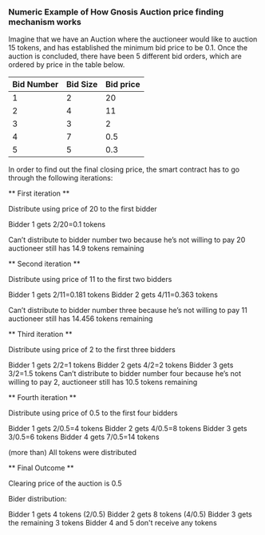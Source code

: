 ### Numeric Example of How Gnosis Auction price finding mechanism works

Imagine that we have an Auction where the auctioneer would like to auction 15 tokens, and has established the minimum bid price to be 0.1. Once the auction is concluded, there have been 5 different bid orders, which are ordered by price in the table below.

| Bid Number | Bid Size | Bid price |
| ---------- | -------- | --------- |
| 1          | 2        | 20
| 2          | 4        | 11        |
| 3          | 3        | 2         |
| 4          | 7        | 0.5       |
| 5          | 5        | 0.3       |

In order to find out the final closing price, the smart contract has to go through the following iterations:

** First iteration **

Distribute using price of 20 to the first bidder

Bidder 1 gets 2/20=0.1 tokens

Can’t distribute to bidder number two because he’s not willing to pay 20 auctioneer still has 14.9 tokens remaining

** Second iteration **

Distribute using price of 11 to the first two bidders

Bidder 1 gets 2/11=0.181 tokens
Bidder 2 gets 4/11=0.363 tokens

Can’t distribute to bidder number three because he’s not willing to pay 11 auctioneer still has 14.456 tokens remaining

** Third iteration **

Distribute using price of 2 to the first three bidders

Bidder 1 gets 2/2=1 tokens
Bidder 2 gets 4/2=2 tokens
Bidder 3 gets 3/2=1.5 tokens
Can’t distribute to bidder number four because he’s not willing to pay 2, auctioneer still has 10.5 tokens remaining

** Fourth iteration **

Distribute using price of 0.5 to the first four bidders

Bidder 1 gets 2/0.5=4 tokens
Bidder 2 gets 4/0.5=8 tokens
Bidder 3 gets 3/0.5=6 tokens
Bidder 4 gets 7/0.5=14 tokens

(more than) All tokens were distributed

** Final Outcome **

Clearing price of the auction is 0.5

Bider distribution:

Bidder 1 gets 4 tokens (2/0.5)
Bidder 2 gets 8 tokens (4/0.5)
Bidder 3 gets the remaining 3 tokens
Bidder 4 and 5 don't receive any tokens
